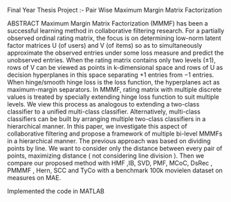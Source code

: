 Final Year Thesis Project :- Pair Wise Maximum Margin Matrix Factorization

ABSTRACT
Maximum Margin Matrix Factorization (MMMF) has been a successful learning method in collaborative filtering research. For a partially observed ordinal rating matrix, the focus is on determining low-norm latent factor matrices U (of users) and V (of items) so as to simultaneously approximate the observed entries under some loss measure and predict the unobserved entries. When the rating matrix contains only two levels (±1), rows of V can be viewed as points in k-dimensional space and rows of U as decision hyperplanes in this space separating +1 entries from −1 entries. When hinge/smooth hinge loss is the loss function, the hyperplanes act as maximum-margin separators. In MMMF, rating matrix with multiple discrete values is treated by specially extending hinge loss function to suit multiple levels. We view this process as analogous to extending a two-class classifier to a unified multi-class classifier. Alternatively, multi-class classifiers can be built by arranging multiple two-class classifiers in a hierarchical manner.
In this paper, we investigate this aspect of collaborative filtering and propose a framework of multiple bi-level MMMFs in a hierarchical manner. The previous approach was based on dividing points by line. We want to consider only the distance between every pair of points, maximizing distance ( not considering line division ).
Then we compare our proposed method with HMF ,IB, SVD, PMF, MCoC, DsRec , PMMMF , Hern, SCC and TyCo with a benchmark 100k movielen dataset on measures on MAE.

Implemented the code in MATLAB
